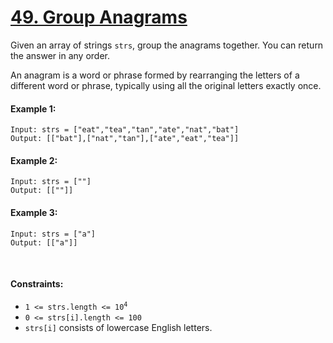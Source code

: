 # [49. Group Anagrams](https://leetcode.com/problems/group-anagrams/)
Given an array of strings `strs`, group the anagrams together. You can return the answer in any order.

An anagram is a word or phrase formed by rearranging the letters of a different word or phrase, typically using all the original letters exactly once.

#### Example 1:
```shell 
Input: strs = ["eat","tea","tan","ate","nat","bat"]
Output: [["bat"],["nat","tan"],["ate","eat","tea"]]
```

#### Example 2:
```shell 
Input: strs = [""]
Output: [[""]]
```

#### Example 3:
```shell 
Input: strs = ["a"]
Output: [["a"]]
```

<br>

#### Constraints:
- <code>1 <= strs.length <= 10<sup>4</sup></code>
- `0 <= strs[i].length <= 100`
- `strs[i]` consists of lowercase English letters.
